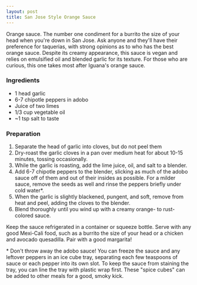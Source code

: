 ```yaml
---
layout: post
title: San Jose Style Orange Sauce
---
```


Orange sauce.  The number one condiment for a burrito the size of your head when you're down in San Jose.  Ask anyone and they'll have their preference for taquerias, with strong opinions as to who has the best orange sauce.  Despite its creamy appearance, this sauce is vegan and relies on emulsified oil and blended garlic for its texture.  For those who are curious, this one takes most after Iguana's orange sauce.

### Ingredients

* 1 head garlic
* 6-7 chipotle peppers in adobo
* Juice of two limes
* 1/3 cup vegetable oil
* ~1 tsp salt to taste

### Preparation

1. Separate the head of garlic into cloves, but do not peel them
2. Dry-roast the garlic cloves in a pan over medium heat for about 10-15 minutes, tossing occasionally.
3. While the garlic is roasting, add the lime juice, oil, and salt to a blender.
4. Add 6-7 chipotle peppers to the blender, slicking as much of the adobo sauce off of them and out of their insides as possible.  For a milder sauce, remove the seeds as well and rinse the peppers briefly under cold water\*.
5. When the garlic is slightly blackened, pungent, and soft, remove from heat and peel, adding the cloves to the blender.
6. Blend thoroughly until you wind up with a creamy orange- to rust-colored sauce.

Keep the sauce refrigerated in a container or squeeze bottle.  Serve with any good Mexi-Cali food, such as a burrito the size of your head or a chicken and avocado quesadilla.  Pair with a good margarita!

\* Don't throw away the adobo sauce!  You can freeze the sauce and any leftover peppers in an ice cube tray, separating each few teaspoons of sauce or each pepper into its own slot.  To keep the sauce from staining the tray, you can line the tray with plastic wrap first.  These "spice cubes" can be added to other meals for a good, smoky kick.
